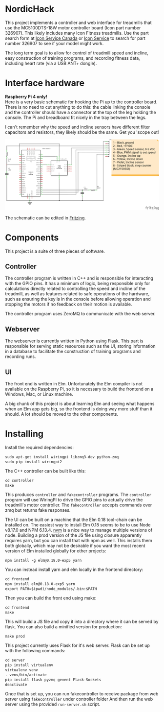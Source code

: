 # NordicHack

This project implements a controller and web interface for treadmills that use
the MC5100DTS-18W motor controller board (Icon part number 326907). This likely
includes many Icon Fitness treadmills. Use the part search form
at [Icon Service Canada](https://www.iconservice.ca/CustomerService/parts)
or [Icon Service](https://www.iconservice.com/CustomerService/parts.do) to
search for part number 326907 to see if your model might work.

The long term goal is to allow for control of treadmill speed and incline, easy
construction of training programs, and recording fitness data, including heart rate
(via a USB ANT+ dongle).

# Interface hardware
**Raspberry Pi 4 only!**  
Here is a very basic schematic for hooking the Pi up to the controller board.
There is no need to cut anything to do this: the cable linking the console and
the controller should have a connector at the top of the leg holding the
console. The Pi and breadboard fit nicely in the tray between the legs.

I can't remember why the speed and incline sensors have different filter
capacitors and resistors, they likely should be the same. Get you 'scope out!

![Schematic](schematic/treadmill_schematic.png)

The schematic can be edited in [Fritzing](http://fritzing.org/home/).

# Components

This project is a suite of three pieces of software.

## Controller

The controller program is written in C++ and is responsible for interacting with
the GPIO pins. It has a minimum of logic, being responsible only for
calculations directly related to controlling the speed and incline of the
treadmill, as well as features related to safe operations of the hardware, such
as ensuring the key is in the console before allowing operation and stopping the
motors if no feedback on their motion is available.

The controller program uses ZeroMQ to communicate with the web server.

## Webserver

The webserver is currently written in Python using Flask. This part is
responsible for serving static resources such as the UI, storing
information in a database to facilitate the construction of training
programs and recording runs.

## UI

The front end is written in Elm. Unfortunately the Elm compiler is not available
on the Raspberry Pi, so it is necessary to build the frontend on a Windows, Mac,
or Linux machine.

A big chunk of this project is about learning Elm and seeing what happens when
an Elm app gets big, so the frontend is doing way more stuff than it should.
A lot should be moved to the other components.

# Installing

Install the required dependencies:
```
sudo apt-get install wiringpi libzmq3-dev python-zmq
sudo pip install wiringpi2
```

The C++ controller can be built like this:
```
cd controller
make
```

This produces `controller` and `fakecontroller` programs. The `controller`
program will use WiringPI to drive the GPIO pins to actually drive the
treadmill's motor controller. The `fakecontroller` accepts commands over
zmq but returns fake responses.

The UI can be built on a machine that the Elm 0.18 tool-chain can be installed on. The easiest way to install Elm 0.18 seems to be to use Node v8.17.0 and NPM 6.13.4. [nvm]( https://github.com/nvm-sh/nvm) is a nice way to manage multiple versions of node. Building a prod version of the JS file using closure apparently requires yarn, but you can install that with npm as well. This installs them both globally, which may not be desirable if you want the most recent version of Elm installed globally for other projects: 
```
npm install -g elm@0.18.0-exp5 yarn
```

You can instead install yarn and elm locally in the frontend directory:
```
cd frontend
npm install elm@0.18.0-exp5 yarn
export PATH=$(pwd)/node_modules/.bin:$PATH
```

Then you can build the front end using make:

```
cd frontend
make
```

This will build a JS file and copy it into a directory where it can be served
by flask. You can also build a minified version for production:

```
make prod
```

This project currently uses Flask for it's web server. Flask can be set up with the following commands: 

```
cd server
pip install virtualenv
virtualenv venv
. venv/bin/activate
pip install flask pyzmq gevent Flask-Sockets
deactivate
```

Once that is set up, you can run fakecontroller to receive package from web server using
`fakecontroller` under controller folder
And then run the web server using the provided
`run-server.sh` script.
